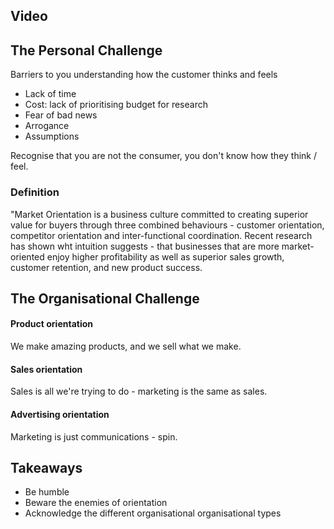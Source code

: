 ## Video

## The Personal Challenge

Barriers to you understanding how the customer thinks and feels

- Lack of time
- Cost: lack of prioritising budget for research
- Fear of bad news
- Arrogance
- Assumptions

Recognise that you are not the consumer, you don't know how they think / feel. 

### Definition

"Market Orientation is a business culture committed to creating superior value for buyers through three combined behaviours - customer orientation, competitor orientation and inter-functional coordination. Recent research has shown wht intuition suggests - that businesses that are more market-oriented enjoy higher profitability as well as superior sales growth, customer retention, and new product success.

## The Organisational Challenge

#### Product orientation

We make amazing products, and we sell what we make.

#### Sales orientation

Sales is all we're trying to do - marketing is the same as sales.

#### Advertising orientation

Marketing is just communications - spin.

## Takeaways

- Be humble
- Beware the enemies of orientation
- Acknowledge the different organisational organisational types

